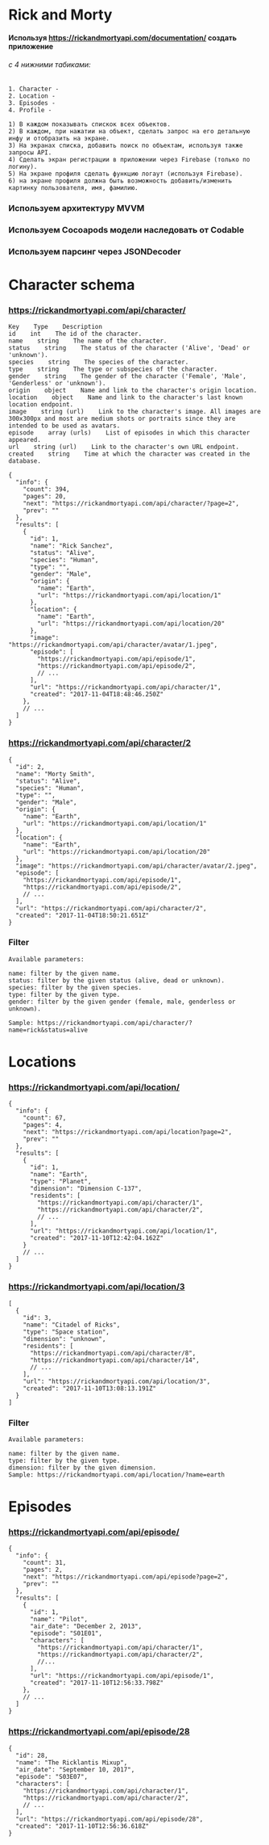 #  Rick and Morty

#### Используя https://rickandmortyapi.com/documentation/ создать приложение

###### с 4 нижними табиками:
    
    1. Character - 
    2. Location - 
    3. Episodes - 
    4. Profile - 
    
    1) В каждом показывать спискок всех объектов.
    2) В каждом, при нажатии на объект, сделать запрос на его детальную инфу и отобразить на экране.
    3) На экранах списка, добавить поиск по объектам, используя также запросы API.
    4) Сделать экран регистрации в приложении через Firebase (только по логину).
    5) На экране профиля сделать функцию логаут (используя Firebase).
    6) на экране профиля должна быть возможность добавить/изменить картинку пользователя, имя, фамилию.

### Используем архитектуру MVVM
### Используем Cocoapods модели наследовать от Codable
### Используем парсинг через JSONDecoder



# Character schema
### https://rickandmortyapi.com/api/character/

    Key    Type    Description
    id    int    The id of the character.
    name    string    The name of the character.
    status    string    The status of the character ('Alive', 'Dead' or 'unknown').
    species    string    The species of the character.
    type    string    The type or subspecies of the character.
    gender    string    The gender of the character ('Female', 'Male', 'Genderless' or 'unknown').
    origin    object    Name and link to the character's origin location.
    location    object    Name and link to the character's last known location endpoint.
    image    string (url)    Link to the character's image. All images are 300x300px and most are medium shots or portraits since they are intended to be used as avatars.
    episode    array (urls)    List of episodes in which this character appeared.
    url    string (url)    Link to the character's own URL endpoint.
    created    string    Time at which the character was created in the database.

    {
      "info": {
        "count": 394,
        "pages": 20,
        "next": "https://rickandmortyapi.com/api/character/?page=2",
        "prev": ""
      },
      "results": [
        {
          "id": 1,
          "name": "Rick Sanchez",
          "status": "Alive",
          "species": "Human",
          "type": "",
          "gender": "Male",
          "origin": {
            "name": "Earth",
            "url": "https://rickandmortyapi.com/api/location/1"
          },
          "location": {
            "name": "Earth",
            "url": "https://rickandmortyapi.com/api/location/20"
          },
          "image": "https://rickandmortyapi.com/api/character/avatar/1.jpeg",
          "episode": [
            "https://rickandmortyapi.com/api/episode/1",
            "https://rickandmortyapi.com/api/episode/2",
            // ...
          ],
          "url": "https://rickandmortyapi.com/api/character/1",
          "created": "2017-11-04T18:48:46.250Z"
        },
        // ...
      ]
    }

### https://rickandmortyapi.com/api/character/2
    {
      "id": 2,
      "name": "Morty Smith",
      "status": "Alive",
      "species": "Human",
      "type": "",
      "gender": "Male",
      "origin": {
        "name": "Earth",
        "url": "https://rickandmortyapi.com/api/location/1"
      },
      "location": {
        "name": "Earth",
        "url": "https://rickandmortyapi.com/api/location/20"
      },
      "image": "https://rickandmortyapi.com/api/character/avatar/2.jpeg",
      "episode": [
        "https://rickandmortyapi.com/api/episode/1",
        "https://rickandmortyapi.com/api/episode/2",
        // ...
      ],
      "url": "https://rickandmortyapi.com/api/character/2",
      "created": "2017-11-04T18:50:21.651Z"
    }

### Filter
    Available parameters:

    name: filter by the given name.
    status: filter by the given status (alive, dead or unknown).
    species: filter by the given species.
    type: filter by the given type.
    gender: filter by the given gender (female, male, genderless or unknown).
    
    Sample: https://rickandmortyapi.com/api/character/?name=rick&status=alive

# Locations
### https://rickandmortyapi.com/api/location/

    {
      "info": {
        "count": 67,
        "pages": 4,
        "next": "https://rickandmortyapi.com/api/location?page=2",
        "prev": ""
      },
      "results": [
        {
          "id": 1,
          "name": "Earth",
          "type": "Planet",
          "dimension": "Dimension C-137",
          "residents": [
            "https://rickandmortyapi.com/api/character/1",
            "https://rickandmortyapi.com/api/character/2",
            // ...
          ],
          "url": "https://rickandmortyapi.com/api/location/1",
          "created": "2017-11-10T12:42:04.162Z"
        }
        // ...
      ]
    }

### https://rickandmortyapi.com/api/location/3
    [
      {
        "id": 3,
        "name": "Citadel of Ricks",
        "type": "Space station",
        "dimension": "unknown",
        "residents": [
          "https://rickandmortyapi.com/api/character/8",
          "https://rickandmortyapi.com/api/character/14",
          // ...
        ],
        "url": "https://rickandmortyapi.com/api/location/3",
        "created": "2017-11-10T13:08:13.191Z"
      }
    ]

### Filter
    Available parameters:

    name: filter by the given name.
    type: filter by the given type.
    dimension: filter by the given dimension.
    Sample: https://rickandmortyapi.com/api/location/?name=earth


# Episodes
### https://rickandmortyapi.com/api/episode/
    {
      "info": {
        "count": 31,
        "pages": 2,
        "next": "https://rickandmortyapi.com/api/episode?page=2",
        "prev": ""
      },
      "results": [
        {
          "id": 1,
          "name": "Pilot",
          "air_date": "December 2, 2013",
          "episode": "S01E01",
          "characters": [
            "https://rickandmortyapi.com/api/character/1",
            "https://rickandmortyapi.com/api/character/2",
            //...
          ],
          "url": "https://rickandmortyapi.com/api/episode/1",
          "created": "2017-11-10T12:56:33.798Z"
        },
        // ...
      ]
    }

### https://rickandmortyapi.com/api/episode/28
    {
      "id": 28,
      "name": "The Ricklantis Mixup",
      "air_date": "September 10, 2017",
      "episode": "S03E07",
      "characters": [
        "https://rickandmortyapi.com/api/character/1",
        "https://rickandmortyapi.com/api/character/2",
        // ...
      ],
      "url": "https://rickandmortyapi.com/api/episode/28",
      "created": "2017-11-10T12:56:36.618Z"
    }
